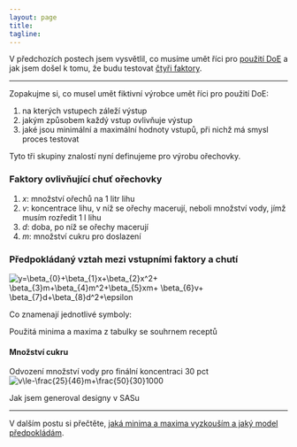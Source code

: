 ```yaml
---
layout: page
title: 
tagline: 
---
```


V předchozích postech jsem vysvětlil, co musíme umět říci pro [použití DoE](orechovka2.html) a jak jsem došel k tomu, že budu testovat [čtyři faktory](orechovka3.html). 

---

Zopakujme si, co musel umět fiktivní výrobce umět říci pro použití DoE: 
1. na kterých vstupech záleží výstup
1. jakým způsobem každý vstup ovlivňuje výstup 
1. jaké jsou minimální a maximální hodnoty vstupů, při nichž má smysl proces testovat

Tyto tři skupiny znalostí nyní definujeme pro výrobu ořechovky.

### Faktory ovlivňující chuť ořechovky

1. _x_: množství ořechů na 1 litr lihu
3. _v_: koncentrace lihu, v níž se ořechy macerují, neboli množství vody, jímž musím rozředit 1 l lihu 
4. _d_: doba, po níž se ořechy macerují
5. _m_: množství cukru pro doslazení

### Předpokládaný vztah mezi vstupními faktory a chutí
<img src="https://latex.codecogs.com/svg.latex?\inline&space;y=\beta_{0}&plus;\beta_{1}x&plus;\beta_{2}x^2&plus;&space;\beta_{3}m&plus;\beta_{4}m^2&plus;\beta_{5}xm&plus;&space;\beta_{6}v&plus;&space;\beta_{7}d&plus;\beta_{8}d^2&plus;\epsilon" title="y=\beta_{0}+\beta_{1}x+\beta_{2}x^2+ \beta_{3}m+\beta_{4}m^2+\beta_{5}xm+ \beta_{6}v+ \beta_{7}d+\beta_{8}d^2+\epsilon" />

Co znamenají jednotlivé symboly:

Použitá minima a maxima z tabulky se souhrnem receptů


#### Množství cukru
Odvození množství vody pro finální koncentraci 30 pct
<img src="https://latex.codecogs.com/svg.latex?\inline&space;v\le-\frac{25}{46}m&plus;\frac{50}{30}1000" title="v\le-\frac{25}{46}m+\frac{50}{30}1000" />

Jak jsem generoval designy v SASu




---

V dalším postu si přečtěte, [jaká minima a maxima vyzkouším a jaký model předpokládám](orechovka4.html).
    